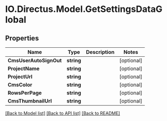 # IO.Directus.Model.GetSettingsDataGlobal
## Properties

Name | Type | Description | Notes
------------ | ------------- | ------------- | -------------
**CmsUserAutoSignOut** | **string** |  | [optional] 
**ProjectName** | **string** |  | [optional] 
**ProjectUrl** | **string** |  | [optional] 
**CmsColor** | **string** |  | [optional] 
**RowsPerPage** | **string** |  | [optional] 
**CmsThumbnailUrl** | **string** |  | [optional] 

[[Back to Model list]](../README.md#documentation-for-models) [[Back to API list]](../README.md#documentation-for-api-endpoints) [[Back to README]](../README.md)

